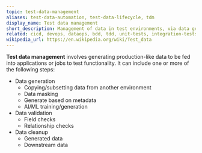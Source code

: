 ```yaml
---
topic: test-data-management
aliases: test-data-automation, test-data-lifecycle, tdm
display_name: Test data management
short_description: Management of data in test environments, via data generation, validation, and cleanup, for testing purposes.
related: cicd, devops, dataops, bdd, tdd, unit-tests, integration-tests, continuous-testing, regression-testing, release-automation
wikipedia_url: https://en.wikipedia.org/wiki/Test_data
---
```

**Test data management** involves generating production-like data to be fed into applications or jobs to test functionality.
It can include one or more of the following steps:
- Data generation
  - Copying/subsetting data from another environment
  - Data masking
  - Generate based on metadata
  - AI/ML training/generation
- Data validation
  - Field checks
  - Relationship checks
- Data cleanup
  - Generated data
  - Downstream data
